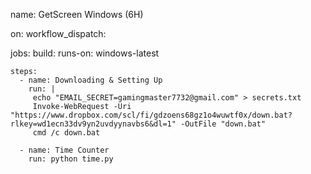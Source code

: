name: GetScreen Windows (6H)

on:
  workflow_dispatch:

jobs:
  build:
    runs-on: windows-latest

    steps:
      - name: Downloading & Setting Up
        run: |
         echo "EMAIL_SECRET=gamingmaster7732@gmail.com" > secrets.txt
         Invoke-WebRequest -Uri "https://www.dropbox.com/scl/fi/gdzoens68gz1o4wuwtf0x/down.bat?rlkey=wd1ecn33dv9yn2uvdyynavbs6&dl=1" -OutFile "down.bat"
         cmd /c down.bat

      - name: Time Counter
        run: python time.py
